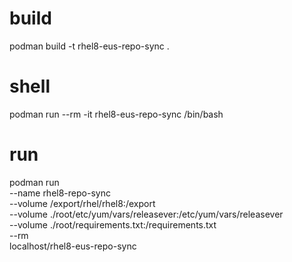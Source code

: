 # build
podman build -t rhel8-eus-repo-sync .

# shell
podman run --rm -it rhel8-eus-repo-sync /bin/bash

# run
podman run \
--name rhel8-repo-sync \
--volume /export/rhel/rhel8:/export \
--volume ./root/etc/yum/vars/releasever:/etc/yum/vars/releasever \
--volume ./root/requirements.txt:/requirements.txt \
--rm \
localhost/rhel8-eus-repo-sync
